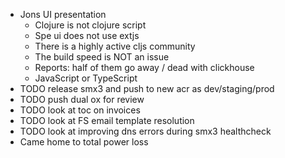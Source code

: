 - Jons UI presentation
	- Clojure is not clojure script
	- Spe ui does not use extjs
	- There is a highly active cljs community
	- The build speed is NOT an issue
	- Reports: half of them go away / dead with clickhouse
	- JavaScript or TypeScript
- TODO release smx3 and push to new acr as dev/staging/prod
- TODO push dual ox for review
- TODO look at toc on invoices
- TODO look at FS email template resolution
- TODO look at improving dns errors during smx3 healthcheck
- Came home to total power loss